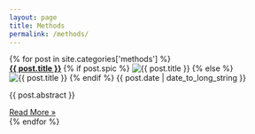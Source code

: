 ```yaml
---
layout: page
title: Methods
permalink: /methods/
---
```


<div class="wrapper">

<div class="mgrid">
	{% for post in site.categories['methods'] %}
		<div class="box">
			<strong>
				<a href="{{ post.url | remove_first: '/' | prepend: site.baseurl }}">{{ post.title }}</a>
			</strong>
			{% if post.spic %} 
			<img src="{{ post.spic | prepend: site.baseurl }}" alt="{{ post.title }}" class="nv" />
			{% else %}
			<img src="{{ 'assets/images/site/cities/earth_default_reduced.jpg' | prepend: site.baseurl }}" alt="{{ post.title }}" class="nv"/>
			{% endif %}
			<span class="post-date">{{ post.date | date_to_long_string }}</span>
			<p class="post-abstract">{{ post.abstract }} </p>
			<a href="{{ post.url | remove_first: '/' | prepend: site.baseurl }}">Read More &raquo;</a>
		</div>
	{% endfor %}
</div>

</div>